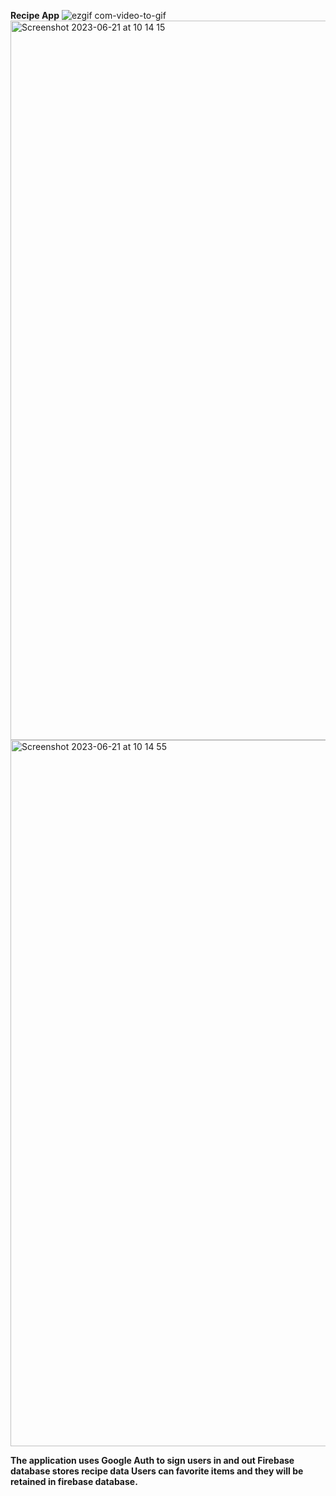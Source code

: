 **Recipe App**
![ezgif com-video-to-gif](https://github.com/kylecalbert/cc9-recipe-app-challenge/assets/20683951/f215fc92-0540-4614-b7b8-2c1f0663aefa)
<img width="1151" alt="Screenshot 2023-06-21 at 10 14 15" src="https://github.com/kylecalbert/cc9-recipe-app-challenge/assets/20683951/885ac1ef-ff13-46a7-bd97-625ab0977721">
<img width="1130" alt="Screenshot 2023-06-21 at 10 14 55" src="https://github.com/kylecalbert/cc9-recipe-app-challenge/assets/20683951/3d7f10c6-885f-4711-99ca-b6270a558457">

**The application uses Google Auth to sign users in and out
Firebase database stores recipe data 
Users can favorite items and they will be retained in firebase database.**

